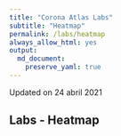 ```yaml
---
title: "Corona Atlas Labs"
subtitle: "Heatmap"
permalink: /labs/heatmap
always_allow_html: yes
output: 
  md_document:
    preserve_yaml: true
---
```


<!-- Modify _R/labs file instead -->
<p class="text-right font-weight-bold">
Updated on 24 abril 2021
</p>

## Labs - Heatmap

<div id="leaflet" style="width:100%;height:75vh;" class="leaflet html-widget"></div>
<script type="application/json" data-for="leaflet">{"x":{"options":{"minZoom":1.5,"crs":{"crsClass":"L.CRS.EPSG3857","code":null,"proj4def":null,"projectedBounds":null,"options":{}}},"calls":[{"method":"setMaxBounds","args":[-80,-180,80,180]},{"method":"addProviderTiles","args":["CartoDB.DarkMatter",null,null,{"errorTileUrl":"","noWrap":false,"detectRetina":false}]},{"method":"addHeatmap","args":[[[-35.2021192846759,-65.1485054399454,4],[47.5890165076083,14.1431984022027,3],[42.5473014265013,1.58533451297367,4],[23.9277975587061,54.3527775784381,3],[33.8317921038522,66.0257668422885,3],[17.0773727975265,-61.8109112490644,2],[41.139984674174,20.065438009549,3],[40.2893260089297,44.9315425722216,4],[-12.3411053294081,17.5760276455363,3],[-25.5704444435864,134.362084683468,1],[40.3572893304129,47.6606359578701,3],[44.1629307295627,17.7842142772999,4],[13.1714623060359,-59.5594592398395,2],[23.8336624737576,90.2746266220734,3],[50.6398697025022,4.66279647673302,3],[12.2716366552283,-1.74694181695664,3],[42.7551103013674,25.2409323997331,4],[26.0421716803312,50.5488462364088,4],[-3.37016289366585,29.8898305717586,3],[9.64305769476741,2.33915101322187,3],[4.48839530486336,114.605718749363,1],[-16.7124133305489,-64.6606899456599,4],[-10.7705880549394,-53.0863538133413,5],[36.6226717761636,103.895355849354,1],[24.4725522190694,-77.9478500609579,3],[27.3860238911186,90.4519075789862,3],[-22.1868562799607,23.8128651054932,5],[53.5384732548575,28.0384856975402,3],[17.1978030385202,-88.7040227981866,3],[3.9117790108803,-73.0863161501847,4],[9.975464586761,-84.1801156495967,3],[21.6142102089251,-78.9545226272104,3],[15.0930157718787,-23.6375947651212,4],[35.0506026610657,33.2251953883769,4],[49.7356962248983,15.3307123155801,4],[5.70089287563158,12.7467225938184,3],[58.6760260400757,-99.3769072729875,3],[-2.87666035215874,23.6548459358616,3],[6.57555058631761,20.4862059324149,3],[-0.832819956934455,15.2423428528289,3],[46.7981248516004,8.22583632127277,3],[7.6272492749279,-5.55184634474577,3],[13.4481615536811,-15.4635909885353,3],[10.4351755406609,-10.9143178800241,3],[1.56595100293763,10.4586590426919,3],[15.6850372071443,-90.3480455000757,3],[-38.2528703993173,-71.4086984453378,4],[46.6195105992264,2.45856845335666,4],[45.1209411686261,16.416165215437,4],[18.9289545837098,-72.6627798549053,3],[47.1647019459901,19.4164384761779,4],[64.9765320822911,-18.5700983680706,1],[43.5272254632345,12.1614927957004,3],[18.1562774462994,-77.3105389184734,3],[31.2501599585707,36.7881522952131,4],[0.528609424868371,37.8625525202896,3],[41.4610639141382,74.5513879035261,3],[51.1018453672383,10.3928186042813,null],[11.7389709867468,42.5762619754947,3],[56.2238439763849,9.37128812339307,3],[15.4214182617025,-61.3520200391649,1],[18.8908878079692,-70.5008376723828,2],[28.152529418258,2.67465730682664,3],[-1.45294399111037,-78.3783560126896,4],[58.6809715185842,25.8311619056695,4],[26.5780907117225,29.7728926055733,4],[15.369196223989,38.8300044833041,3],[-0.620333843078375,11.7822429998037,3],[12.1197407596791,-61.681152753133,1],[42.1803285304353,43.5005465647154,3],[14.8161828598283,-86.612919937048,3],[39.4464568871859,22.6233731776356,3],[40.1465719083617,127.186119892626,3],[40.3897258830799,-3.55234928248739,3],[8.62507975316789,39.6340364626977,3],[64.4886206544987,26.2507962053128,3],[-17.8334197078599,177.9747371566,1],[6.8902518559511,158.237050047384,1],[7.96365596585339,-1.20634762217046,3],[12.0662725226463,-14.8878468056572,3],[4.79472869380557,-58.9743459597168,3],[22.3817251622044,114.132990674926,1],[9.58893781940501,8.0948618445247,3],[52.2771833278303,5.62259902807922,4],[28.2622525093762,83.938937011234,3],[-0.529299165911259,166.934761927369,1],[-19.0535003787334,-169.860959792378,1],[17.3517175027039,-62.7826420245485,1],[12.7105200264253,104.917604488392,1],[1.86251664323396,-157.376651905606,1],[48.1623987650855,67.2865522644064,3],[18.4999336999336,103.770010064472,1],[33.9174359492092,35.8889427559421,4],[13.894144986731,-60.9691301588411,2],[47.1362856930959,9.5503634190267,3],[7.62654310868556,80.6985669878148,1],[-9.1698838936742,-74.3608685629587,4],[-0.191605757323356,114.018058489029,3],[53.1786737494892,-8.14310779859252,3],[31.3475495130773,34.9635380156869,1],[33.0476113200938,43.7731716023547,3],[12.8438457197481,-85.0432514318622,3],[22.3425169555975,79.4181914839274,5],[32.5699780356499,54.3013293914622,4],[-11.6633711067585,43.3567579629252,3],[35.9442369005198,136.767712776856,1],[36.4311191842896,127.84111498019,1],[29.3556631656385,47.6155472987991,4],[29.3978965873385,68.8091126155351,3],[52.124545617766,19.3990590023086,4],[6.45031874766357,-9.31308899438693,3],[-29.5774827680169,28.2571751964976,5],[55.339721749692,23.904491585344,3],[49.7751212603235,6.09891546127588,3],[-6.61127714619985,144.248519418579,3],[35.8884992670076,14.4277813919169,3],[-20.281500740106,57.5758475726672,1],[0.459918415409883,73.1547311514838,3],[-13.2307938733512,34.3050955827784,5],[23.9399584670446,-102.527803104086,4],[3.60847959045255,114.710449584335,1],[-17.2662225957607,35.5530322895638,5],[15.9436929925332,121.42461598617,3],[31.9371880046933,35.2589295371827,4],[39.6745950811349,-7.96741419449025,3],[7.44293270739664,134.532849404329,1],[-23.2312173755209,-58.3933678860499,4],[25.2754233564513,51.1999989697074,4],[45.8389356088733,24.9831861281519,3],[44.2312994857263,20.7957369830548,4],[38.5231101958947,71.0346584209823,3],[-8.79905557177138,125.946136697002,3],[-22.142960025223,17.2220535988999,3],[-21.3249376058201,165.496784900182,1],[17.4136921493685,9.39689039266475,3],[-43.993057149608,170.461649955858,1],[20.5666285434862,56.0922848797053,4],[8.52718155699428,-80.1103620697539,3],[56.8532136267187,24.9271580644057,3],[27.0242308017488,18.0319905747843,3],[31.8409490094088,-6.28716808241391,3],[43.7380202385346,7.42374070654847,3],[47.1965666954997,28.4661841448633,3],[42.7851210240792,19.2482577548004,4],[-19.3892185383557,46.6987141121008,3],[5.61978734650987,168.108735067655,1],[41.6006772405597,21.707552630216,4],[17.3443838831138,-3.52356935963142,3],[21.1498907921324,96.49763242927,1],[46.8393271652132,103.076828499866,3],[20.2587996772436,-10.3347352246283,3],[61.6715878805507,99.1366092075636,3],[-1.99352662684876,29.9281443631584,1],[24.1267323736816,44.546784937414,3],[-9.62413839945012,160.16426573801,1],[39.1102909277757,59.3960985634624,3],[34.1083679756019,9.5760095522878,4],[-21.1769245082963,-175.182135122145,1],[38.9890241793039,35.4464964824555,4],[10.417095191112,-61.30174177628,3],[-5.67438803049206,176.115526013485,1],[-6.26636726981605,34.800733630336,4],[49.0087217098159,31.3961831689058,4],[1.28206444173038,32.3960643169356,1],[-32.8020234546134,-56.0178485201856,4],[41.7593748724298,63.160662343482,3],[41.9046506957296,12.4485540923287,3],[13.254549678372,-61.1887129083572,1],[-4.65949461492214,55.4641483629836,4],[16.0184120263048,29.9599387114768,4],[62.8051317134413,16.7490883355393,4],[1.36357424408701,103.817907367349,1],[46.1242393399678,14.8258746621628,4],[53.996849082587,-2.5856392007459,3],[16.6377375940803,106.314459028754,1],[-15.2612682813299,166.891145193839,1],[-13.6174234764531,-172.446497105764,1],[39.5220373645986,-99.123249120711,3],[-19.0025389457657,29.8648471926622,5],[7.12796936816275,-66.1580102178432,3],[48.7063387149775,19.4863592608847,3],[8.5573446703944,-11.7929378567989,3],[43.9372772603764,12.4587877018634,3],[14.3571011681849,-14.472154238662,3],[6.06327065600832,45.8689617551806,3],[4.13030648180662,-55.9092124687471,3],[7.2872821868403,30.323158832332,3],[0.241974619116458,6.60752482429229,3],[13.7313392686234,-88.8679538483707,3],[35.0127712176427,38.5093382871711,4],[-26.5591016501642,31.5043758401513,5],[15.3414221255307,18.6626615423874,3],[8.53530978753182,0.97776365887989,3],[15.1043805642839,101.008762583139,1],[15.9301795656099,47.5453019663196,3],[-29.0000431844288,25.0882067572617,5],[-13.4608694258361,27.7972738652513,5],[64.4130301430182,13.9706810294007,3],[42.5816191592841,20.889266773813,4]],null,null,{"minOpacity":0.05,"max":5,"radius":20,"blur":15}]},{"method":"addCircleMarkers","args":[[-35.2021192846759,47.5890165076083,42.5473014265013,23.9277975587061,33.8317921038522,17.0773727975265,41.139984674174,40.2893260089297,-12.3411053294081,-25.5704444435864,40.3572893304129,44.1629307295627,13.1714623060359,23.8336624737576,50.6398697025022,12.2716366552283,42.7551103013674,26.0421716803312,-3.37016289366585,9.64305769476741,4.48839530486336,-16.7124133305489,-10.7705880549394,36.6226717761636,24.4725522190694,27.3860238911186,-22.1868562799607,53.5384732548575,17.1978030385202,3.9117790108803,9.975464586761,21.6142102089251,15.0930157718787,35.0506026610657,49.7356962248983,5.70089287563158,58.6760260400757,-2.87666035215874,6.57555058631761,-0.832819956934455,46.7981248516004,7.6272492749279,13.4481615536811,10.4351755406609,1.56595100293763,15.6850372071443,-38.2528703993173,46.6195105992264,45.1209411686261,18.9289545837098,47.1647019459901,64.9765320822911,43.5272254632345,18.1562774462994,31.2501599585707,0.528609424868371,41.4610639141382,51.1018453672383,11.7389709867468,56.2238439763849,15.4214182617025,18.8908878079692,28.152529418258,-1.45294399111037,58.6809715185842,26.5780907117225,15.369196223989,-0.620333843078375,12.1197407596791,42.1803285304353,14.8161828598283,39.4464568871859,40.1465719083617,40.3897258830799,8.62507975316789,64.4886206544987,-17.8334197078599,6.8902518559511,7.96365596585339,12.0662725226463,4.79472869380557,22.3817251622044,9.58893781940501,52.2771833278303,28.2622525093762,-0.529299165911259,-19.0535003787334,17.3517175027039,12.7105200264253,1.86251664323396,48.1623987650855,18.4999336999336,33.9174359492092,13.894144986731,47.1362856930959,7.62654310868556,-9.1698838936742,-0.191605757323356,53.1786737494892,31.3475495130773,33.0476113200938,12.8438457197481,22.3425169555975,32.5699780356499,-11.6633711067585,35.9442369005198,36.4311191842896,29.3556631656385,29.3978965873385,52.124545617766,6.45031874766357,-29.5774827680169,55.339721749692,49.7751212603235,-6.61127714619985,35.8884992670076,-20.281500740106,0.459918415409883,-13.2307938733512,23.9399584670446,3.60847959045255,-17.2662225957607,15.9436929925332,31.9371880046933,39.6745950811349,7.44293270739664,-23.2312173755209,25.2754233564513,45.8389356088733,44.2312994857263,38.5231101958947,-8.79905557177138,-22.142960025223,-21.3249376058201,17.4136921493685,-43.993057149608,20.5666285434862,8.52718155699428,56.8532136267187,27.0242308017488,31.8409490094088,43.7380202385346,47.1965666954997,42.7851210240792,-19.3892185383557,5.61978734650987,41.6006772405597,17.3443838831138,21.1498907921324,46.8393271652132,20.2587996772436,61.6715878805507,-1.99352662684876,24.1267323736816,-9.62413839945012,39.1102909277757,34.1083679756019,-21.1769245082963,38.9890241793039,10.417095191112,-5.67438803049206,-6.26636726981605,49.0087217098159,1.28206444173038,-32.8020234546134,41.7593748724298,41.9046506957296,13.254549678372,-4.65949461492214,16.0184120263048,62.8051317134413,1.36357424408701,46.1242393399678,53.996849082587,16.6377375940803,-15.2612682813299,-13.6174234764531,39.5220373645986,-19.0025389457657,7.12796936816275,48.7063387149775,8.5573446703944,43.9372772603764,14.3571011681849,6.06327065600832,4.13030648180662,7.2872821868403,0.241974619116458,13.7313392686234,35.0127712176427,-26.5591016501642,15.3414221255307,8.53530978753182,15.1043805642839,15.9301795656099,-29.0000431844288,-13.4608694258361,64.4130301430182,42.5816191592841],[-65.1485054399454,14.1431984022027,1.58533451297367,54.3527775784381,66.0257668422885,-61.8109112490644,20.065438009549,44.9315425722216,17.5760276455363,134.362084683468,47.6606359578701,17.7842142772999,-59.5594592398395,90.2746266220734,4.66279647673302,-1.74694181695664,25.2409323997331,50.5488462364088,29.8898305717586,2.33915101322187,114.605718749363,-64.6606899456599,-53.0863538133413,103.895355849354,-77.9478500609579,90.4519075789862,23.8128651054932,28.0384856975402,-88.7040227981866,-73.0863161501847,-84.1801156495967,-78.9545226272104,-23.6375947651212,33.2251953883769,15.3307123155801,12.7467225938184,-99.3769072729875,23.6548459358616,20.4862059324149,15.2423428528289,8.22583632127277,-5.55184634474577,-15.4635909885353,-10.9143178800241,10.4586590426919,-90.3480455000757,-71.4086984453378,2.45856845335666,16.416165215437,-72.6627798549053,19.4164384761779,-18.5700983680706,12.1614927957004,-77.3105389184734,36.7881522952131,37.8625525202896,74.5513879035261,10.3928186042813,42.5762619754947,9.37128812339307,-61.3520200391649,-70.5008376723828,2.67465730682664,-78.3783560126896,25.8311619056695,29.7728926055733,38.8300044833041,11.7822429998037,-61.681152753133,43.5005465647154,-86.612919937048,22.6233731776356,127.186119892626,-3.55234928248739,39.6340364626977,26.2507962053128,177.9747371566,158.237050047384,-1.20634762217046,-14.8878468056572,-58.9743459597168,114.132990674926,8.0948618445247,5.62259902807922,83.938937011234,166.934761927369,-169.860959792378,-62.7826420245485,104.917604488392,-157.376651905606,67.2865522644064,103.770010064472,35.8889427559421,-60.9691301588411,9.5503634190267,80.6985669878148,-74.3608685629587,114.018058489029,-8.14310779859252,34.9635380156869,43.7731716023547,-85.0432514318622,79.4181914839274,54.3013293914622,43.3567579629252,136.767712776856,127.84111498019,47.6155472987991,68.8091126155351,19.3990590023086,-9.31308899438693,28.2571751964976,23.904491585344,6.09891546127588,144.248519418579,14.4277813919169,57.5758475726672,73.1547311514838,34.3050955827784,-102.527803104086,114.710449584335,35.5530322895638,121.42461598617,35.2589295371827,-7.96741419449025,134.532849404329,-58.3933678860499,51.1999989697074,24.9831861281519,20.7957369830548,71.0346584209823,125.946136697002,17.2220535988999,165.496784900182,9.39689039266475,170.461649955858,56.0922848797053,-80.1103620697539,24.9271580644057,18.0319905747843,-6.28716808241391,7.42374070654847,28.4661841448633,19.2482577548004,46.6987141121008,168.108735067655,21.707552630216,-3.52356935963142,96.49763242927,103.076828499866,-10.3347352246283,99.1366092075636,29.9281443631584,44.546784937414,160.16426573801,59.3960985634624,9.5760095522878,-175.182135122145,35.4464964824555,-61.30174177628,176.115526013485,34.800733630336,31.3961831689058,32.3960643169356,-56.0178485201856,63.160662343482,12.4485540923287,-61.1887129083572,55.4641483629836,29.9599387114768,16.7490883355393,103.817907367349,14.8258746621628,-2.5856392007459,106.314459028754,166.891145193839,-172.446497105764,-99.123249120711,29.8648471926622,-66.1580102178432,19.4863592608847,-11.7929378567989,12.4587877018634,-14.472154238662,45.8689617551806,-55.9092124687471,30.323158832332,6.60752482429229,-88.8679538483707,38.5093382871711,31.5043758401513,18.6626615423874,0.97776365887989,101.008762583139,47.5453019663196,25.0882067572617,27.7972738652513,13.9706810294007,20.889266773813],10,null,null,{"interactive":true,"className":"","stroke":false,"color":"#03F","weight":5,"opacity":0.5,"fill":true,"fillColor":null,"fillOpacity":0},null,null,["<strong>Argentina<\/strong><br />High incidence area<p class='infomap'><strong>More information<\/strong><br />Since 18 abr. 2021.<\/p>","<strong>Austria<\/strong><br />Risk area<p class='infomap'><strong>More information<\/strong><br />Since 01 nov. 2020.<\/p>","<strong>Andorra<\/strong><br />High incidence area<p class='infomap'><strong>More information<\/strong><br />Since 24 ene. 2021.<\/p>","<strong>United Arab Emirates<\/strong><br />Risk area<p class='infomap'><strong>More information<\/strong><br />Since 18 abr. 2021.<\/p>","<strong>Afghanistan<\/strong><br />Risk area<p class='infomap'><strong>More information<\/strong><br />Since 21 feb. 2021.<\/p>","<strong>Antigua and Barbuda<\/strong><br />Not risk area - was risk area on the last 10 days<p class='infomap'><strong>More information<\/strong><br />Since 24 abr. 2021.<\/p>","<strong>Albania<\/strong><br />Risk area<p class='infomap'><strong>More information<\/strong><br />Since 25 abr. 2021.<\/p>","<strong>Armenia<\/strong><br />High incidence area<p class='infomap'><strong>More information<\/strong><br />Since 11 abr. 2021.<\/p>","<strong>Angola<\/strong><br />Risk area<p class='infomap'><strong>More information<\/strong><br />Since 15 jun. 2020.<\/p>","<strong>Australia<\/strong><br />Not risk area","<strong>Azerbaijan<\/strong><br />Risk area<p class='infomap'><strong>More information<\/strong><br />Since 15 jun. 2020.<\/p>","<strong>Bosnia and Herzegovina<\/strong><br />High incidence area<p class='infomap'><strong>More information<\/strong><br />Since 24 ene. 2021.<\/p>","<strong>Barbados<\/strong><br />Not risk area - was risk area on the last 10 days<p class='infomap'><strong>More information<\/strong><br />Since 17 abr. 2021.<\/p>","<strong>Bangladesh<\/strong><br />Risk area<p class='infomap'><strong>More information<\/strong><br />Since 15 jun. 2020.<\/p>","<strong>Belgium<\/strong><br />Risk area<p class='infomap'><strong>More information<\/strong><br />Since 30 sep. 2020.<\/p>","<strong>Burkina Faso<\/strong><br />Risk area<p class='infomap'><strong>More information<\/strong><br />Since 15 jun. 2020.<\/p>","<strong>Bulgaria<\/strong><br />High incidence area<p class='infomap'><strong>More information<\/strong><br />Since 21 mar. 2021.<\/p>","<strong>Bahrain<\/strong><br />High incidence area<p class='infomap'><strong>More information<\/strong><br />Since 14 feb. 2021.<\/p>","<strong>Burundi<\/strong><br />Risk area<p class='infomap'><strong>More information<\/strong><br />Since 15 jun. 2020.<\/p>","<strong>Benin<\/strong><br />Risk area<p class='infomap'><strong>More information<\/strong><br />Since 15 jun. 2020.<\/p>","<strong>Brunei<\/strong><br />Not risk area","<strong>Bolivia<\/strong><br />High incidence area<p class='infomap'><strong>More information<\/strong><br />Since 24 ene. 2021.<\/p>","<strong>Brazil<\/strong><br />Variant of concern<p class='infomap'><strong>More information<\/strong><br />Since 19 ene. 2021.<\/p>","<strong>China<\/strong><br />Not risk area","<strong>Bahamas<\/strong><br />Risk area<p class='infomap'><strong>More information<\/strong><br />Since 25 abr. 2021.<\/p>","<strong>Bhutan<\/strong><br />Risk area<p class='infomap'><strong>More information<\/strong><br />Since 15 jun. 2020.<\/p>","<strong>Botswana<\/strong><br />Variant of concern<p class='infomap'><strong>More information<\/strong><br />Since 07 feb. 2021.<\/p>","<strong>Belarus<\/strong><br />Risk area<p class='infomap'><strong>More information<\/strong><br />Since 15 jun. 2020.<\/p>","<strong>Belize<\/strong><br />Risk area<p class='infomap'><strong>More information<\/strong><br />Since 15 jun. 2020.<\/p>","<strong>Colombia<\/strong><br />High incidence area<p class='infomap'><strong>More information<\/strong><br />Since 24 ene. 2021.<\/p>","<strong>Costa Rica<\/strong><br />Risk area<p class='infomap'><strong>More information<\/strong><br />Since 15 jun. 2020.<\/p>","<strong>Cuba<\/strong><br />Risk area<p class='infomap'><strong>More information<\/strong><br />Since 28 feb. 2021.<\/p>","<strong>Cape Verde<\/strong><br />High incidence area<p class='infomap'><strong>More information<\/strong><br />Since 25 abr. 2021.<\/p>","<strong>Cyprus<\/strong><br />High incidence area<p class='infomap'><strong>More information<\/strong><br />Since 21 mar. 2021.<\/p>","<strong>Czechia<\/strong><br />High incidence area<p class='infomap'><strong>More information<\/strong><br />Since 28 mar. 2021.<\/p>","<strong>Cameroon<\/strong><br />Risk area<p class='infomap'><strong>More information<\/strong><br />Since 15 jun. 2020.<\/p>","<strong>Canada<\/strong><br />Risk area<p class='infomap'><strong>More information<\/strong><br />Since 15 nov. 2020.<\/p>","<strong>Democratic Republic of The Congo<\/strong><br />Risk area<p class='infomap'><strong>More information<\/strong><br />Since 15 jun. 2020.<\/p>","<strong>Central African Republic<\/strong><br />Risk area<p class='infomap'><strong>More information<\/strong><br />Since 15 jun. 2020.<\/p>","<strong>Congo<\/strong><br />Risk area<p class='infomap'><strong>More information<\/strong><br />Since 15 jun. 2020.<\/p>","<strong>Switzerland<\/strong><br />Risk area<p class='infomap'><strong>More information<\/strong><br />Since 24 oct. 2020.<\/p>","<strong>Cote D'Ivoire<\/strong><br />Risk area<p class='infomap'><strong>More information<\/strong><br />Since 15 jun. 2020.<\/p>","<strong>Gambia<\/strong><br />Risk area<p class='infomap'><strong>More information<\/strong><br />Since 15 jun. 2020.<\/p>","<strong>Guinea<\/strong><br />Risk area<p class='infomap'><strong>More information<\/strong><br />Since 15 jun. 2020.<\/p>","<strong>Equatorial Guinea<\/strong><br />Risk area<p class='infomap'><strong>More information<\/strong><br />Since 15 jun. 2020.<\/p>","<strong>Guatemala<\/strong><br />Risk area<p class='infomap'><strong>More information<\/strong><br />Since 15 jun. 2020.<\/p>","<strong>Chile<\/strong><br />High incidence area<p class='infomap'><strong>More information<\/strong><br />Since 03 abr. 2021.<\/p>","<strong>France<\/strong><br />High incidence area<p class='infomap'><strong>More information<\/strong><br />Since 28 mar. 2021.<\/p>","<strong>Croatia<\/strong><br />High incidence area<p class='infomap'><strong>More information<\/strong><br />Since 11 abr. 2021.<\/p>","<strong>Haiti<\/strong><br />Risk area<p class='infomap'><strong>More information<\/strong><br />Since 15 jun. 2020.<\/p>","<strong>Hungary<\/strong><br />High incidence area<p class='infomap'><strong>More information<\/strong><br />Since 07 mar. 2021.<\/p>","<strong>Iceland<\/strong><br />Not risk area","<strong>Italy<\/strong><br />Risk area<p class='infomap'><strong>More information<\/strong><br />Since 08 nov. 2020.<\/p>","<strong>Jamaica<\/strong><br />Risk area<p class='infomap'><strong>More information<\/strong><br />Since 15 jun. 2020.<\/p>","<strong>Jordan<\/strong><br />High incidence area<p class='infomap'><strong>More information<\/strong><br />Since 07 mar. 2021.<\/p>","<strong>Kenya<\/strong><br />Risk area<p class='infomap'><strong>More information<\/strong><br />Since 15 jun. 2020.<\/p>","<strong>Kyrgyzstan<\/strong><br />Risk area<p class='infomap'><strong>More information<\/strong><br />Since 15 jun. 2020.<\/p>","<strong>Germany<\/strong>","<strong>Djibouti<\/strong><br />Risk area<p class='infomap'><strong>More information<\/strong><br />Since 15 jun. 2020.<\/p>","<strong>Denmark<\/strong><br />Risk area<p class='infomap'><strong>More information<\/strong><br />Since 28 mar. 2021.<\/p>","<strong>Dominica<\/strong><br />Not risk area","<strong>Dominican Republic<\/strong><br />Not risk area - was risk area on the last 10 days<p class='infomap'><strong>More information<\/strong><br />Since 24 abr. 2021.<\/p>","<strong>Algeria<\/strong><br />Risk area<p class='infomap'><strong>More information<\/strong><br />Since 15 jun. 2020.<\/p>","<strong>Ecuador<\/strong><br />High incidence area<p class='infomap'><strong>More information<\/strong><br />Since 31 ene. 2021.<\/p>","<strong>Estonia<\/strong><br />High incidence area<p class='infomap'><strong>More information<\/strong><br />Since 24 ene. 2021.<\/p>","<strong>Egypt<\/strong><br />High incidence area<p class='infomap'><strong>More information<\/strong><br />Since 24 ene. 2021.<\/p>","<strong>Eritrea<\/strong><br />Risk area<p class='infomap'><strong>More information<\/strong><br />Since 15 jun. 2020.<\/p>","<strong>Gabon<\/strong><br />Risk area<p class='infomap'><strong>More information<\/strong><br />Since 15 jun. 2020.<\/p>","<strong>Grenada<\/strong><br />Not risk area","<strong>Georgia<\/strong><br />Risk area<p class='infomap'><strong>More information<\/strong><br />Since 07 oct. 2020.<\/p>","<strong>Honduras<\/strong><br />Risk area<p class='infomap'><strong>More information<\/strong><br />Since 15 jun. 2020.<\/p>","<strong>Greece<\/strong><br />Risk area<p class='infomap'><strong>More information<\/strong><br />Since 07 mar. 2021.<\/p>","<strong>North Korea<\/strong><br />Risk area<p class='infomap'><strong>More information<\/strong><br />Since 15 jun. 2020.<\/p>","<strong>Spain<\/strong><br />Risk area<p class='infomap'><strong>More information<\/strong><br />Since 21 feb. 2021. A different risk level may apply for the following regions: <ul><li>Galicien, since 21 mar. 2021<\/li><li>Valencia, since 14 mar. 2021<\/li><li>Murcia, since 14 mar. 2021<\/li><li>Balearen, since 14 mar. 2021<\/li><\/ul>More details in German or at <a href='https://www.rki.de/DE/Content/InfAZ/N/Neuartiges_Coronavirus/Risikogebiete_neu.html'>rki.de<\/a>.<\/p>","<strong>Ethiopia<\/strong><br />Risk area<p class='infomap'><strong>More information<\/strong><br />Since 15 jun. 2020.<\/p>","<strong>Finland<\/strong><br />Risk area<p class='infomap'><strong>More information<\/strong><br />Since 22 nov. 2020. A different risk level may apply for the following regions: <ul><li>Uusimaa, since 22 nov. 2020<\/li><li>Varsinais-Suomi, since 20 dic. 2020<\/li><li>Päijät-Häme, since 28 mar. 2021<\/li><\/ul>More details in German or at <a href='https://www.rki.de/DE/Content/InfAZ/N/Neuartiges_Coronavirus/Risikogebiete_neu.html'>rki.de<\/a>.<\/p>","<strong>Fiji<\/strong><br />Not risk area","<strong>Micronesia<\/strong><br />Not risk area","<strong>Ghana<\/strong><br />Risk area<p class='infomap'><strong>More information<\/strong><br />Since 15 jun. 2020.<\/p>","<strong>Guinea-Bissau<\/strong><br />Risk area<p class='infomap'><strong>More information<\/strong><br />Since 15 jun. 2020.<\/p>","<strong>Guyana<\/strong><br />Risk area<p class='infomap'><strong>More information<\/strong><br />Since 15 jun. 2020.<\/p>","<strong>Hong Kong<\/strong><br />Not risk area","<strong>Nigeria<\/strong><br />Risk area<p class='infomap'><strong>More information<\/strong><br />Since 15 jun. 2020.<\/p>","<strong>Netherlands<\/strong><br />High incidence area<p class='infomap'><strong>More information<\/strong><br />Since 06 abr. 2021.<\/p>","<strong>Nepal<\/strong><br />Risk area<p class='infomap'><strong>More information<\/strong><br />Since 15 jun. 2020.<\/p>","<strong>Nauru<\/strong><br />Not risk area","<strong>Niue<\/strong><br />Not risk area","<strong>Saint Kitts and Nevis<\/strong><br />Not risk area","<strong>Cambodia<\/strong><br />Not risk area","<strong>Kiribati<\/strong><br />Not risk area","<strong>Kazakhstan<\/strong><br />Risk area<p class='infomap'><strong>More information<\/strong><br />Since 15 jun. 2020.<\/p>","<strong>Laos<\/strong><br />Not risk area","<strong>Lebanon<\/strong><br />High incidence area<p class='infomap'><strong>More information<\/strong><br />Since 24 ene. 2021.<\/p>","<strong>Saint Lucia<\/strong><br />Not risk area - was risk area on the last 10 days<p class='infomap'><strong>More information<\/strong><br />Since 24 abr. 2021.<\/p>","<strong>Liechtenstein<\/strong><br />Risk area<p class='infomap'><strong>More information<\/strong><br />Since 24 oct. 2020.<\/p>","<strong>Sri Lanka<\/strong><br />Not risk area","<strong>Peru<\/strong><br />High incidence area<p class='infomap'><strong>More information<\/strong><br />Since 03 abr. 2021.<\/p>","<strong>Indonesia<\/strong><br />Risk area<p class='infomap'><strong>More information<\/strong><br />Since 15 jun. 2020.<\/p>","<strong>Ireland<\/strong><br />Risk area<p class='infomap'><strong>More information<\/strong><br />Since 21 mar. 2021. A different risk level may apply for the following regions: <ul><li>West, since 25 abr. 2021<\/li><li>South-East, since 18 abr. 2021<\/li><li>Mid-West, since 18 abr. 2021<\/li><li>South-West, since 03 abr. 2021<\/li><\/ul>More details in German or at <a href='https://www.rki.de/DE/Content/InfAZ/N/Neuartiges_Coronavirus/Risikogebiete_neu.html'>rki.de<\/a>.<\/p>","<strong>Israel<\/strong><br />Not risk area","<strong>Iraq<\/strong><br />Risk area<p class='infomap'><strong>More information<\/strong><br />Since 15 jun. 2020.<\/p>","<strong>Nicaragua<\/strong><br />Risk area<p class='infomap'><strong>More information<\/strong><br />Since 15 jun. 2020.<\/p>","<strong>India<\/strong><br />Variant of concern<p class='infomap'><strong>More information<\/strong><br />Since 26 abr. 2021.<\/p>","<strong>Iran<\/strong><br />High incidence area<p class='infomap'><strong>More information<\/strong><br />Since 24 ene. 2021.<\/p>","<strong>Comoros<\/strong><br />Risk area<p class='infomap'><strong>More information<\/strong><br />Since 15 jun. 2020.<\/p>","<strong>Japan<\/strong><br />Not risk area","<strong>South Korea<\/strong><br />Not risk area","<strong>Kuwait<\/strong><br />High incidence area<p class='infomap'><strong>More information<\/strong><br />Since 21 mar. 2021.<\/p>","<strong>Pakistan<\/strong><br />Risk area<p class='infomap'><strong>More information<\/strong><br />Since 15 jun. 2020.<\/p>","<strong>Poland<\/strong><br />High incidence area<p class='infomap'><strong>More information<\/strong><br />Since 21 mar. 2021.<\/p>","<strong>Liberia<\/strong><br />Risk area<p class='infomap'><strong>More information<\/strong><br />Since 15 jun. 2020.<\/p>","<strong>Lesotho<\/strong><br />Variant of concern<p class='infomap'><strong>More information<\/strong><br />Since 31 ene. 2021.<\/p>","<strong>Lithuania<\/strong><br />Risk area<p class='infomap'><strong>More information<\/strong><br />Since 21 feb. 2021.<\/p>","<strong>Luxembourg<\/strong><br />Risk area<p class='infomap'><strong>More information<\/strong><br />Since 25 sep. 2020.<\/p>","<strong>Papua New Guinea<\/strong><br />Risk area<p class='infomap'><strong>More information<\/strong><br />Since 17 jun. 2020.<\/p>","<strong>Malta<\/strong><br />Risk area<p class='infomap'><strong>More information<\/strong><br />Since 11 abr. 2021.<\/p>","<strong>Mauritius<\/strong><br />Not risk area","<strong>Maldives<\/strong><br />Risk area<p class='infomap'><strong>More information<\/strong><br />Since 17 jul. 2020.<\/p>","<strong>Malawi<\/strong><br />Variant of concern<p class='infomap'><strong>More information<\/strong><br />Since 07 feb. 2021.<\/p>","<strong>Mexico<\/strong><br />High incidence area<p class='infomap'><strong>More information<\/strong><br />Since 24 ene. 2021.<\/p>","<strong>Malaysia<\/strong><br />Not risk area","<strong>Mozambique<\/strong><br />Variant of concern<p class='infomap'><strong>More information<\/strong><br />Since 07 feb. 2021.<\/p>","<strong>Philippines<\/strong><br />Risk area<p class='infomap'><strong>More information<\/strong><br />Since 15 jun. 2020.<\/p>","<strong>Palestine<\/strong><br />High incidence area<p class='infomap'><strong>More information<\/strong><br />Since 24 ene. 2021.<\/p>","<strong>Portugal<\/strong><br />Risk area<p class='infomap'><strong>More information<\/strong><br />Since 14 mar. 2021. A different risk level may apply for the following regions: <ul><li>Madeira, since 14 mar. 2021<\/li><li>Azoren, since 18 abr. 2021<\/li><li>Algarve, since 18 abr. 2021<\/li><\/ul>More details in German or at <a href='https://www.rki.de/DE/Content/InfAZ/N/Neuartiges_Coronavirus/Risikogebiete_neu.html'>rki.de<\/a>.<\/p>","<strong>Palau<\/strong><br />Not risk area","<strong>Paraguay<\/strong><br />High incidence area<p class='infomap'><strong>More information<\/strong><br />Since 21 mar. 2021.<\/p>","<strong>Qatar<\/strong><br />High incidence area<p class='infomap'><strong>More information<\/strong><br />Since 25 abr. 2021.<\/p>","<strong>Romania<\/strong><br />Risk area<p class='infomap'><strong>More information<\/strong><br />Since 07 oct. 2020.<\/p>","<strong>Serbia<\/strong><br />High incidence area<p class='infomap'><strong>More information<\/strong><br />Since 24 ene. 2021.<\/p>","<strong>Tajikistan<\/strong><br />Risk area<p class='infomap'><strong>More information<\/strong><br />Since 15 jun. 2020.<\/p>","<strong>Timor-Leste<\/strong><br />Risk area<p class='infomap'><strong>More information<\/strong><br />Since 17 jun. 2020.<\/p>","<strong>Namibia<\/strong><br />Risk area<p class='infomap'><strong>More information<\/strong><br />Since 14 feb. 2021.<\/p>","<strong>New Caledonia<\/strong><br />Not risk area","<strong>Niger<\/strong><br />Risk area<p class='infomap'><strong>More information<\/strong><br />Since 15 jun. 2020.<\/p>","<strong>New Zealand<\/strong><br />Not risk area","<strong>Oman<\/strong><br />High incidence area<p class='infomap'><strong>More information<\/strong><br />Since 25 abr. 2021.<\/p>","<strong>Panama<\/strong><br />Risk area<p class='infomap'><strong>More information<\/strong><br />Since 28 feb. 2021.<\/p>","<strong>Latvia<\/strong><br />Risk area<p class='infomap'><strong>More information<\/strong><br />Since 11 abr. 2021.<\/p>","<strong>Libya<\/strong><br />Risk area<p class='infomap'><strong>More information<\/strong><br />Since 15 jun. 2020.<\/p>","<strong>Morocco<\/strong><br />Risk area<p class='infomap'><strong>More information<\/strong><br />Since 15 jun. 2020.<\/p>","<strong>Monaco<\/strong><br />Risk area<p class='infomap'><strong>More information<\/strong><br />Since 01 nov. 2020.<\/p>","<strong>Moldova<\/strong><br />Risk area<p class='infomap'><strong>More information<\/strong><br />Since 25 abr. 2021.<\/p>","<strong>Montenegro<\/strong><br />High incidence area<p class='infomap'><strong>More information<\/strong><br />Since 24 ene. 2021.<\/p>","<strong>Madagascar<\/strong><br />Risk area<p class='infomap'><strong>More information<\/strong><br />Since 15 jun. 2020.<\/p>","<strong>Marshall Islands<\/strong><br />Not risk area","<strong>North Macedonia<\/strong><br />High incidence area<p class='infomap'><strong>More information<\/strong><br />Since 24 ene. 2021.<\/p>","<strong>Mali<\/strong><br />Risk area<p class='infomap'><strong>More information<\/strong><br />Since 15 jun. 2020.<\/p>","<strong>Myanmar/Burma<\/strong><br />Not risk area","<strong>Mongolia<\/strong><br />Risk area<p class='infomap'><strong>More information<\/strong><br />Since 15 jun. 2020.<\/p>","<strong>Mauritania<\/strong><br />Risk area<p class='infomap'><strong>More information<\/strong><br />Since 15 jun. 2020.<\/p>","<strong>Russian Federation<\/strong><br />Risk area<p class='infomap'><strong>More information<\/strong><br />Since 15 jun. 2020.<\/p>","<strong>Rwanda<\/strong><br />Not risk area","<strong>Saudi Arabia<\/strong><br />Risk area<p class='infomap'><strong>More information<\/strong><br />Since 15 jun. 2020.<\/p>","<strong>Solomon Islands<\/strong><br />Not risk area","<strong>Turkmenistan<\/strong><br />Risk area<p class='infomap'><strong>More information<\/strong><br />Since 17 jun. 2020.<\/p>","<strong>Tunisia<\/strong><br />High incidence area<p class='infomap'><strong>More information<\/strong><br />Since 25 abr. 2021.<\/p>","<strong>Tonga<\/strong><br />Not risk area","<strong>Turkey<\/strong><br />High incidence area<p class='infomap'><strong>More information<\/strong><br />Since 11 abr. 2021.<\/p>","<strong>Trinidad and Tobago<\/strong><br />Risk area<p class='infomap'><strong>More information<\/strong><br />Since 15 jun. 2020.<\/p>","<strong>Tuvalu<\/strong><br />Not risk area","<strong>United Republic of Tanzania<\/strong><br />High incidence area<p class='infomap'><strong>More information<\/strong><br />Since 14 mar. 2021.<\/p>","<strong>Ukraine<\/strong><br />High incidence area<p class='infomap'><strong>More information<\/strong><br />Since 11 abr. 2021.<\/p>","<strong>Uganda<\/strong><br />Not risk area","<strong>Uruguay<\/strong><br />High incidence area<p class='infomap'><strong>More information<\/strong><br />Since 21 mar. 2021.<\/p>","<strong>Uzbekistan<\/strong><br />Risk area<p class='infomap'><strong>More information<\/strong><br />Since 15 jun. 2020.<\/p>","<strong>Vatican City<\/strong><br />Risk area<p class='infomap'><strong>More information<\/strong><br />Since 01 nov. 2020.<\/p>","<strong>Saint Vincent and The Grenadines<\/strong><br />Not risk area","<strong>Seychelles<\/strong><br />High incidence area<p class='infomap'><strong>More information<\/strong><br />Since 14 feb. 2021.<\/p>","<strong>Sudan<\/strong><br />High incidence area<p class='infomap'><strong>More information<\/strong><br />Since 31 ene. 2021.<\/p>","<strong>Sweden<\/strong><br />High incidence area<p class='infomap'><strong>More information<\/strong><br />Since 07 mar. 2021.<\/p>","<strong>Singapore<\/strong><br />Not risk area","<strong>Slovenia<\/strong><br />High incidence area<p class='infomap'><strong>More information<\/strong><br />Since 24 ene. 2021.<\/p>","<strong>United Kingdom<\/strong><br />Risk area<p class='infomap'><strong>More information<\/strong><br />Since 21 mar. 2021. A different risk level may apply for the following regions: <ul><li>Überseegebiet Bermuda, since 21 mar. 2021<\/li><li>Überseegebiet Britische Jungferninseln, since 21 mar. 2021<\/li><li>Überseegebiet Falkland Inseln, since 21 mar. 2021<\/li><\/ul>More details in German or at <a href='https://www.rki.de/DE/Content/InfAZ/N/Neuartiges_Coronavirus/Risikogebiete_neu.html'>rki.de<\/a>.<\/p>","<strong>Vietnam<\/strong><br />Not risk area","<strong>Vanuatu<\/strong><br />Not risk area","<strong>Samoa<\/strong><br />Not risk area","<strong>United States<\/strong><br />Risk area<p class='infomap'><strong>More information<\/strong><br />Since 07 mar. 2021.<\/p>","<strong>Zimbabwe<\/strong><br />Variant of concern<p class='infomap'><strong>More information<\/strong><br />Since 07 feb. 2021.<\/p>","<strong>Venezuela<\/strong><br />Risk area<p class='infomap'><strong>More information<\/strong><br />Since 15 jun. 2020.<\/p>","<strong>Slovakia<\/strong><br />Risk area<p class='infomap'><strong>More information<\/strong><br />Since 11 abr. 2021.<\/p>","<strong>Sierra Leone<\/strong><br />Risk area<p class='infomap'><strong>More information<\/strong><br />Since 15 jun. 2020.<\/p>","<strong>San Marino<\/strong><br />Risk area<p class='infomap'><strong>More information<\/strong><br />Since 01 nov. 2020.<\/p>","<strong>Senegal<\/strong><br />Risk area<p class='infomap'><strong>More information<\/strong><br />Since 15 jun. 2020.<\/p>","<strong>Somalia<\/strong><br />Risk area<p class='infomap'><strong>More information<\/strong><br />Since 15 jun. 2020.<\/p>","<strong>Suriname<\/strong><br />Risk area<p class='infomap'><strong>More information<\/strong><br />Since 15 jun. 2020.<\/p>","<strong>South Sudan<\/strong><br />Risk area<p class='infomap'><strong>More information<\/strong><br />Since 15 jun. 2020.<\/p>","<strong>Sao Tome and Principe<\/strong><br />Risk area<p class='infomap'><strong>More information<\/strong><br />Since 16 jun. 2020.<\/p>","<strong>El Salvador<\/strong><br />Risk area<p class='infomap'><strong>More information<\/strong><br />Since 15 jun. 2020.<\/p>","<strong>Syria<\/strong><br />High incidence area<p class='infomap'><strong>More information<\/strong><br />Since 31 ene. 2021.<\/p>","<strong>Eswatini<\/strong><br />Variant of concern<p class='infomap'><strong>More information<\/strong><br />Since 31 ene. 2021.<\/p>","<strong>Chad<\/strong><br />Risk area<p class='infomap'><strong>More information<\/strong><br />Since 15 jun. 2020.<\/p>","<strong>Togo<\/strong><br />Risk area<p class='infomap'><strong>More information<\/strong><br />Since 15 jun. 2020.<\/p>","<strong>Thailand<\/strong><br />Not risk area","<strong>Yemen<\/strong><br />Risk area<p class='infomap'><strong>More information<\/strong><br />Since 15 jun. 2020.<\/p>","<strong>South Africa<\/strong><br />Variant of concern<p class='infomap'><strong>More information<\/strong><br />Since 13 ene. 2021.<\/p>","<strong>Zambia<\/strong><br />Variant of concern<p class='infomap'><strong>More information<\/strong><br />Since 07 feb. 2021.<\/p>","<strong>Norway<\/strong><br />Risk area<p class='infomap'><strong>More information<\/strong><br />Since 08 nov. 2020. A different risk level may apply for the following regions: <ul><li>Oslo, since 08 nov. 2020<\/li><li>Viken, since 15 nov. 2020<\/li><li>Rogaland, since 28 mar. 2021<\/li><\/ul>More details in German or at <a href='https://www.rki.de/DE/Content/InfAZ/N/Neuartiges_Coronavirus/Risikogebiete_neu.html'>rki.de<\/a>.<\/p>","<strong>Kosovo<\/strong><br />High incidence area<p class='infomap'><strong>More information<\/strong><br />Since 24 ene. 2021.<\/p>"],null,null,{"interactive":false,"permanent":false,"direction":"auto","opacity":1,"offset":[0,0],"textsize":"10px","textOnly":false,"className":"","sticky":true},null]},{"method":"addEasyButton","args":[{"icon":"fa-globe","title":"","onClick":"function(btn, map){ map.setView([ 51.705533,11.8124408],4); }","position":"topleft"}]}],"limits":{"lat":[-43.993057149608,64.9765320822911],"lng":[-175.182135122145,177.9747371566]},"setView":[[51.705533,11.8124408],4,[]]},"evals":["calls.4.args.0.onClick"],"jsHooks":[]}</script>
